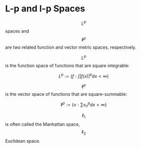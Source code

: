 # L-p and l-p Spaces

$$L^p$$ spaces and $$\ell^p$$ are two related function and vector metric spaces,
respectively.

$$L^p$$ is the function space of functions that are square integrable:

$$L^p := \{f : \int |f(x)|^p dx < \infty \}$$

$$\ell^p$$ is the vector space of functions that are square-summable:

$$\ell^p := \{v : \sum v_n^p dx < \infty \}$$

$$\ell_1$$ is often called the Manhattan space, $$\ell_2$$ Euclidean space.